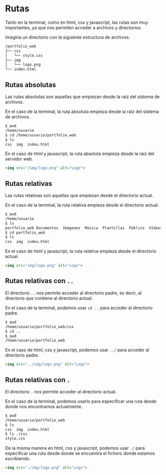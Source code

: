 # Rutas

Tanto en la terminal, como en html, css y javascript, las rutas son muy importantes, ya que nos permiten acceder a archivos y directorios.

Imagina un directorio con la siguiente estructura de archivos:

```bash
/portfolio_web
├── css
│   └── style.css
├── img
│   └── logo.png
└── index.html
```

## Rutas absolutas

Las rutas absolutas son aquellas que empiezan desde la raíz del sistema de archivos.

En el caso de la terminal, la ruta absoluta empieza desde la raíz del sistema de archivos.

```bash
$ pwd
/home/usuario
$ cd /home/usuario/portfolio_web
$ ls
css  img  index.html
```

En el caso de html y javascript, la ruta absoluta empieza desde la raíz del servidor web.

```html
<img src="/img/logo.png" alt="Logo">
```

## Rutas relativas

Las rutas relativas son aquellas que empiezan desde el directorio actual.

En el caso de la terminal, la ruta relativa empieza desde el directorio actual.

```bash
$ pwd
/home/usuario
$ ls
portfolio_web Documentos  Imágenes  Música  Plantillas  Público  Vídeos
$ cd portfolio_web
$ ls
css  img  index.html
```

En el caso de html y javascript, la ruta relativa empieza desde el directorio actual.

```html
<img src="img/logo.png" alt="Logo">
```

## Rutas relativas con `..`

El directorio `..` nos permite acceder al directorio padre, es decir, al directorio que contiene al directorio actual.

En el caso de la terminal, podemos usar `cd ..` para acceder al directorio padre.

```bash
$ pwd
/home/usuario/portfolio_web/css
$ cd ..
$ pwd
/home/usuario/portfolio_web
```

En el caso de html, css y javascript, podemos usar `../` para acceder al directorio padre.

```html
<img src="../img/logo.png" alt="Logo">
```

## Rutas relativas con `.`
El directorio `.` nos permite acceder al directorio actual.

En el caso de la terminal, podemos usarlo para especificar una ruta desde donde nos encontramos actualmente.

```bash
$ pwd
/home/usuario/portfolio_web
$ ls
css  img  index.html
$ ls ./css
style.css
```

De la misma manera en html, css y javascript, podemos usar `./` para especificar una ruta desde donde se encuentra el fichero donde estamos escribiendo.

```html
<img src="./img/logo.png" alt="Logo">
```


